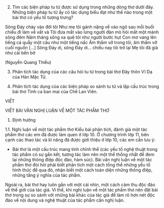 2. Tìm các biện pháp tu từ được sử dụng trong những dòng thơ dưới đây. Những biện pháp tu từ ấy có tác dụng biểu đạt như thế nào trong một bài thơ có yếu tố tượng trưng?

Sông Đáy chảy vào đời tôi
Như mẹ tôi gánh nặng về vào ngõ sau mỗi buổi chiều đi làm về vất vả
Tôi đưa mắt vào lưng người đàn mò hỏi mắt một mảnh sông đêm
Năm tháng sông xa quê tôi như người bước hụt
Con mơ vang lên tiếng cá quẫy một câu như một tiếng nấc
Âm thầm vỡ trong tôi, âm thầm vỡ cuối nguồn
[...]
Sông Đáy ơi, sông Đáy ơi... chiều nay tôi trở lại
Mẹ tôi đã già như cái bến bờ

(Nguyễn Quang Thiều)

3. Phân tích tác dụng của các câu hỏi tu từ trong bài thơ Đây thôn Vĩ Dạ của Hàn Mặc Tử.

4. Phân tích tác dụng của các biện pháp so sánh tu từ và lặp cấu trúc trong bài thơ Tình ca ban mai của Chế Lan Viên.

VIẾT

VIẾT BÀI VĂN NGHỊ LUẬN VỀ MỘT TÁC PHẨM THƠ

1. Định hướng

1.1. Nghị luận về một tác phẩm thơ
Kiểu bài phân tích, đánh giá một tác phẩm thơ các em đã được làm quen ở lớp 10. Ở chương trình lớp 11, bên cạnh các thao tác và kĩ năng đã được giới thiệu ở lớp 10, các em cần lưu ý:

- Bài thơ là một cấu trúc mang tính chỉnh thể (các yếu tố nghệ thuật trong tác phẩm có sự gắn kết, tương tác làm nên một thể thống nhất để đem lại những thông điệp độc đáo, hàm súc). Bài văn nghị luận về một tác phẩm thơ đòi hỏi phải biết phân tích một cách tổng thể những yếu tố hình thức để qua đó, nhận biết một cách toàn diện những thông điệp, những tầng ý nghĩa của tác phẩm.

Ngoài ra, bài thơ hay luôn gắn với một cái nhìn, một cách cảm thụ độc đáo về thế giới của tác giả. Vì thế, khi nghị luận về một tác phẩm thơ nên đặt bài thơ trong sự so sánh với những bài khác của tác giả để làm rõ hơn nét độc đáo về nội dung và nghệ thuật của tác phẩm cần nghị luận.